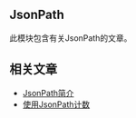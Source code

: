 ## JsonPath

此模块包含有关JsonPath的文章。

## 相关文章

+ [JsonPath简介](http://tu-yucheng.github.io/test-lib/2023/05/09/guide-to-jayway-jsonpath.html)
+ [使用JsonPath计数](http://tu-yucheng.github.io/test-lib/2023/05/09/jsonpath-count.html)